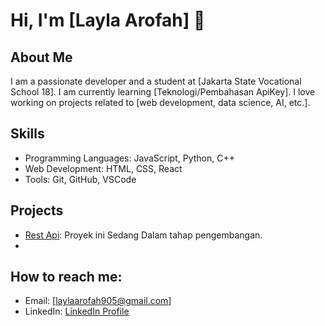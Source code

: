 # Hi, I'm [Layla Arofah] 👋

## About Me
I am a passionate developer and a student at [Jakarta State Vocational School 18]. I am currently learning [Teknologi/Pembahasan ApiKey]. I love working on projects related to [web development, data science, AI, etc.].

## Skills
- Programming Languages: JavaScript, Python, C++
- Web Development: HTML, CSS, React
- Tools: Git, GitHub, VSCode

## Projects
- [Rest Api](https://github.com/laylaarofah): Proyek ini Sedang Dalam tahap pengembangan.
- 
## How to reach me:
- Email: [laylaarofah905@gmail.com]
- LinkedIn: [LinkedIn Profile](URL)
